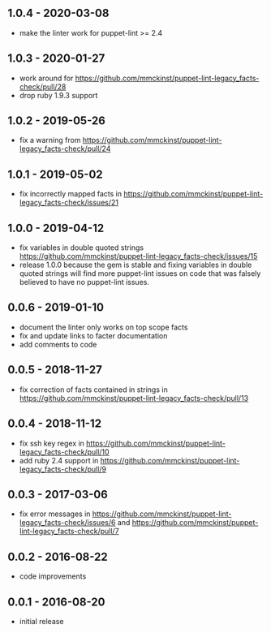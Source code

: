 1.0.4 - 2020-03-08
---
* make the linter work for puppet-lint >= 2.4

1.0.3 - 2020-01-27
---
* work around for https://github.com/mmckinst/puppet-lint-legacy_facts-check/pull/28
* drop ruby 1.9.3 support

1.0.2 - 2019-05-26
---
* fix a warning from https://github.com/mmckinst/puppet-lint-legacy_facts-check/pull/24

1.0.1 - 2019-05-02
---
* fix incorrectly mapped facts in https://github.com/mmckinst/puppet-lint-legacy_facts-check/issues/21

1.0.0 - 2019-04-12
---
* fix variables in double quoted strings https://github.com/mmckinst/puppet-lint-legacy_facts-check/issues/15
* release 1.0.0 because the gem is stable and fixing variables in double quoted
  strings will find more puppet-lint issues on code that was falsely believed to
  have no puppet-lint issues.

0.0.6 - 2019-01-10
---
* document the linter only works on top scope facts
* fix and update links to facter documentation
* add comments to code

0.0.5 - 2018-11-27
---
* fix correction of facts contained in strings in https://github.com/mmckinst/puppet-lint-legacy_facts-check/pull/13

0.0.4 - 2018-11-12
---
* fix ssh key regex in https://github.com/mmckinst/puppet-lint-legacy_facts-check/pull/10
* add ruby 2.4 support in https://github.com/mmckinst/puppet-lint-legacy_facts-check/pull/9

0.0.3 - 2017-03-06
---
* fix error messages in https://github.com/mmckinst/puppet-lint-legacy_facts-check/issues/6 and https://github.com/mmckinst/puppet-lint-legacy_facts-check/pull/7

0.0.2 - 2016-08-22
---
* code improvements

0.0.1 - 2016-08-20
---
* initial release
